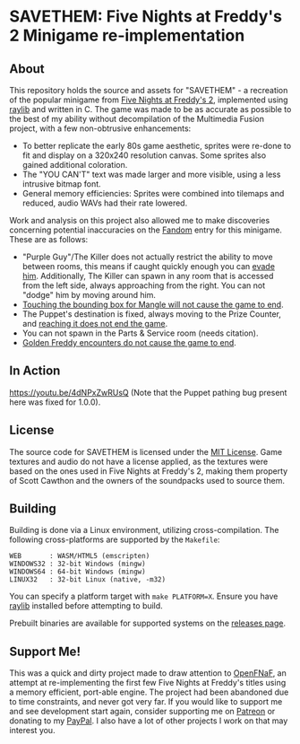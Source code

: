 # SAVETHEM: Five Nights at Freddy's 2 Minigame re-implementation

## About

This repository holds the source and assets for "SAVETHEM" - a recreation of the popular minigame from [Five Nights at Freddy's 2](https://store.steampowered.com/app/332800/Five_Nights_at_Freddys_2/), implemented using [raylib](https://github.com/raysan5/raylib) and written in C. The game was made to be as accurate as possible to the best of my ability without decompilation of the Multimedia Fusion project, with a few non-obtrusive enhancements:

* To better replicate the early 80s game aesthetic, sprites were re-done to fit and display on a 320x240 resolution canvas. Some sprites also gained additional coloration.
* The "YOU CAN'T" text was made larger and more visible, using a less intrusive bitmap font.
* General memory efficiencies: Sprites were combined into tilemaps and reduced, audio WAVs had their rate lowered.

Work and analysis on this project also allowed me to make discoveries concerning potential inaccuracies on the [Fandom](https://freddy-fazbears-pizza.fandom.com/wiki/SAVETHEM) entry for this minigame. These are as follows:

* "Purple Guy"/The Killer does not actually restrict the ability to move between rooms, this means if caught quickly enough you can [evade him](https://youtu.be/iulxZPLfyX4?t=2). Additionally, The Killer can spawn in any room that is accessed from the left side, always approaching from the right. You can not "dodge" him by moving around him.
* [Touching the bounding box for Mangle will not cause the game to end](https://youtu.be/lEvNYyphIJ0?t=141).
* The Puppet's destination is fixed, always moving to the Prize Counter, and [reaching it does not end the game](https://youtu.be/-DoZl_25WOM?t=58).
* You can not spawn in the Parts & Service room (needs citation).
* [Golden Freddy encounters do not cause the game to end](https://youtu.be/-DoZl_25WOM?t=63).

## In Action

https://youtu.be/4dNPxZwRUsQ
(Note that the Puppet pathing bug present here was fixed for 1.0.0).

## License

The source code for SAVETHEM is licensed under the [MIT License](LICENSE). Game textures and audio do not have a license applied, as the textures were based on the ones used in Five Nights at Freddy's 2, making them property of Scott Cawthon and the owners of the soundpacks used to source them.

## Building

Building is done via a Linux environment, utilizing cross-compilation. The following cross-platforms are supported by the `Makefile`:
```
WEB       : WASM/HTML5 (emscripten)
WINDOWS32 : 32-bit Windows (mingw)
WINDOWS64 : 64-bit Windows (mingw)
LINUX32   : 32-bit Linux (native, -m32)
```

You can specify a platform target with `make PLATFORM=X`. Ensure you have [raylib](https://github.com/raysan5/raylib) installed before attempting to build.

Prebuilt binaries are available for supported systems on the [releases page](https://github.com/MotoLegacy/SAVETHEM/releases).

## Support Me!

This was a quick and dirty project made to draw attention to [OpenFNaF](https://github.com/MotoLegacy/OpenFNaF), an attempt at re-implementing the first few Five Nights at Freddy's titles using a memory efficient, port-able engine. The project had been abandoned due to time constraints, and never got very far. If you would like to support me and see development start again, consider supporting me on [Patreon](https://www.patreon.com/CypressImplex) or donating to my [PayPal](https://paypal.me/ibdev). I also have a lot of other projects I work on that may interest you.